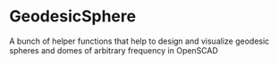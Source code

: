 # GeodesicSphere
A bunch of helper functions that help to design and visualize geodesic spheres and domes of arbitrary frequency in OpenSCAD
